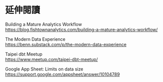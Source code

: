 # 延伸閱讀

Building a Mature Analytics Workflow  
https://blog.fishtownanalytics.com/building-a-mature-analytics-workflow/

The Modern Data Experience  
https://benn.substack.com/p/the-modern-data-experience

Taipei dbt Meetup  
https://www.meetup.com/taipei-dbt-meetup/

Google App Sheet: Limits on data size  
https://support.google.com/appsheet/answer/10104789
